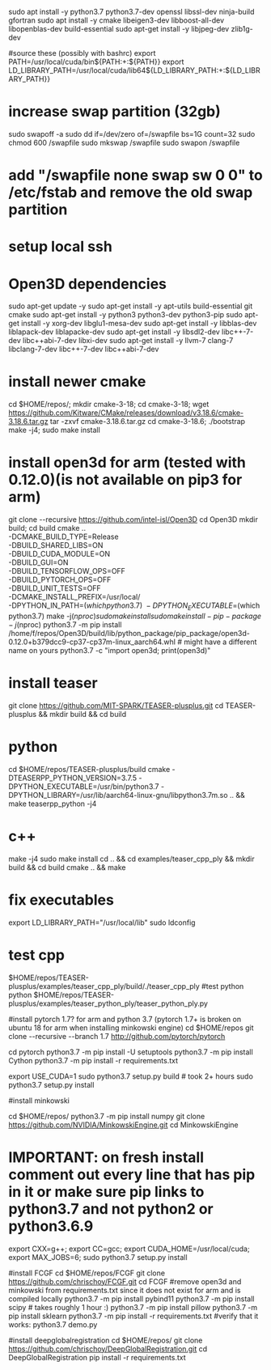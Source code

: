 sudo apt install -y python3.7 python3.7-dev openssl libssl-dev  ninja-build gfortran
sudo apt install -y cmake libeigen3-dev libboost-all-dev libopenblas-dev build-essential
sudo apt-get install -y libjpeg-dev zlib1g-dev

#source these (possibly with bashrc)
export PATH=/usr/local/cuda/bin${PATH:+:${PATH}}
export LD_LIBRARY_PATH=/usr/local/cuda/lib64${LD_LIBRARY_PATH:+:${LD_LIBRARY_PATH}}

# increase swap partition (32gb)
sudo swapoff -a
sudo dd if=/dev/zero of=/swapfile bs=1G count=32
sudo chmod 600 /swapfile
sudo mkswap /swapfile
sudo swapon /swapfile
# add "/swapfile none swap sw 0 0" to /etc/fstab and remove the old swap partition

# setup local ssh


# Open3D dependencies
sudo apt-get update -y
sudo apt-get install -y apt-utils build-essential git cmake
sudo apt-get install -y python3 python3-dev python3-pip
sudo apt-get install -y xorg-dev libglu1-mesa-dev
sudo apt-get install -y libblas-dev liblapack-dev liblapacke-dev
sudo apt-get install -y libsdl2-dev libc++-7-dev libc++abi-7-dev libxi-dev
sudo apt-get install -y llvm-7 clang-7 libclang-7-dev libc++-7-dev libc++abi-7-dev


# install newer cmake

cd $HOME/repos/; mkdir cmake-3-18; cd cmake-3-18; 
wget https://github.com/Kitware/CMake/releases/download/v3.18.6/cmake-3.18.6.tar.gz
tar -zxvf cmake-3.18.6.tar.gz
cd cmake-3-18.6; ./bootstrap
make -j4; sudo make install



# install open3d for arm (tested with 0.12.0)(is not available on pip3 for arm)
git clone --recursive https://github.com/intel-isl/Open3D
cd Open3D
mkdir build; cd build
cmake .. \
    -DCMAKE_BUILD_TYPE=Release \
    -DBUILD_SHARED_LIBS=ON \
    -DBUILD_CUDA_MODULE=ON \
    -DBUILD_GUI=ON \
    -DBUILD_TENSORFLOW_OPS=OFF \
    -DBUILD_PYTORCH_OPS=OFF \
    -DBUILD_UNIT_TESTS=OFF \
    -DCMAKE_INSTALL_PREFIX=/usr/local/ \
    -DPYTHON_IN_PATH=$(which python3.7) \
    -DPYTHON_EXECUTABLE=$(which python3.7) 
make -j$(nproc)
sudo make install
sudo make install-pip-package -j$(nproc)
python3.7 -m pip install /home/f/repos/Open3D/build/lib/python_package/pip_package/open3d-0.12.0+b379dcc9-cp37-cp37m-linux_aarch64.whl # might have a different name on yours
python3.7 -c "import open3d; print(open3d)"

# install teaser
git clone https://github.com/MIT-SPARK/TEASER-plusplus.git
cd TEASER-plusplus && mkdir build && cd build

# python
cd $HOME/repos/TEASER-plusplus/build
cmake  -DTEASERPP_PYTHON_VERSION=3.7.5  -DPYTHON_EXECUTABLE=/usr/bin/python3.7 -DPYTHON_LIBRARY=/usr/lib/aarch64-linux-gnu/libpython3.7m.so .. && make teaserpp_python -j4

# c++
make -j4
sudo make install
cd .. && cd examples/teaser_cpp_ply && mkdir build && cd build
cmake .. && make

# fix executables
export LD_LIBRARY_PATH="/usr/local/lib"
sudo ldconfig


# test cpp
$HOME/repos/TEASER-plusplus/examples/teaser_cpp_ply/build/./teaser_cpp_ply
#test python
python $HOME/repos/TEASER-plusplus/examples/teaser_python_ply/teaser_python_ply.py

#install pytorch 1.7? for arm and python 3.7 (pytorch 1.7+ is broken on ubuntu 18 for arm when installing minkowski engine)
cd $HOME/repos
git clone --recursive --branch 1.7 http://github.com/pytorch/pytorch

cd pytorch
python3.7 -m pip install -U setuptools
python3.7 -m pip install Cython
python3.7 -m pip install -r requirements.txt

export USE_CUDA=1
sudo python3.7 setup.py build # took 2+ hours
sudo python3.7 setup.py install

#install minkowski
 
cd $HOME/repos/
python3.7 -m pip install numpy
git clone https://github.com/NVIDIA/MinkowskiEngine.git
cd MinkowskiEngine
# IMPORTANT: on fresh install comment out every line that has pip in it or make sure pip links to python3.7 and not python2 or python3.6.9
export CXX=g++; 
export CC=gcc;
export CUDA_HOME=/usr/local/cuda; 
export MAX_JOBS=6;
sudo python3.7 setup.py install


#install FCGF
cd $HOME/repos/FCGF
git clone https://github.com/chrischoy/FCGF.git
cd FCGF
#remove open3d and minkowski from requirements.txt since it does not exist for arm and is compiled locally
python3.7 -m pip install pybind11
python3.7 -m pip install scipy # takes roughly 1 hour :)
python3.7 -m pip install pillow
python3.7 -m pip install sklearn
python3.7 -m pip install -r requirements.txt
#verify that it works:
python3.7 demo.py


#install deepglobalregistration
cd $HOME/repos/
git clone https://github.com/chrischoy/DeepGlobalRegistration.git
cd DeepGlobalRegistration
pip install -r requirements.txt

